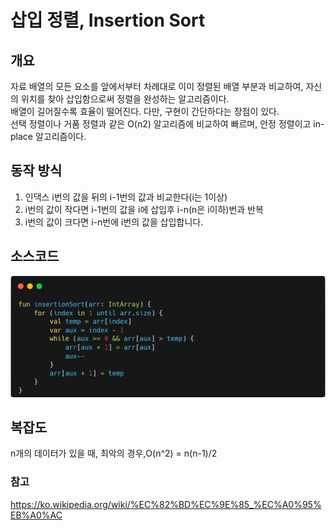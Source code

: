 # 삽입 정렬, Insertion Sort

## 개요

자료 배열의 모든 요소를 앞에서부터 차례대로 이미 정렬된 배열 부분과 비교하여, 자신의 위치를 찾아 삽입함으로써 정렬을 완성하는 알고리즘이다.
<BR/>
배열이 길어질수록 효율이 떨어진다. 다만, 구현이 간단하다는 장점이 있다.
<BR/>
선택 정렬이나 거품 정렬과 같은 O(n2) 알고리즘에 비교하여 빠르며, 안정 정렬이고 in-place 알고리즘이다.

## 동작 방식

1. 인댁스 i번의 값을 뒤의 i-1번의 값과 비교한다(i는 1이상)
2. i번의 값이 작다면 i-1번의 값을 i에 삽입후 i-n(n은 i이하)번과 반복
3. i번의 값이 크다면 i-n번에 i번의 값을 삽입합니다. 

## 소스코드

![img.png](img/img_insertion.png)

## 복잡도
n개의 데이터가 있을 때, 최악의 경우,O(n^2) = n(n-1)/2

### 참고
https://ko.wikipedia.org/wiki/%EC%82%BD%EC%9E%85_%EC%A0%95%EB%A0%AC